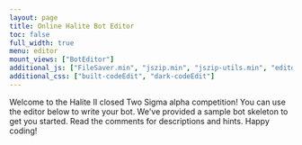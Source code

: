 ```yaml
---
layout: page
title: Online Halite Bot Editor
toc: false
full_width: true
menu: editor
mount_views: ["BotEditor"]
additional_js: ["FileSaver.min", "jszip.min", "jszip-utils.min", "editorBuild/code_edit/built-codeEdit.min"]
additional_css: ["built-codeEdit", "dark-codeEdit"]
---
```


<p>
Welcome to the Halite II closed Two Sigma alpha competition!
You can use the editor below to write your bot.
We've provided a sample bot skeleton to get you started.
Read the comments for descriptions and hints.
Happy coding!
</p>

<div class="row">
    <div id="bot-editor-container">
    </div>
</div>

